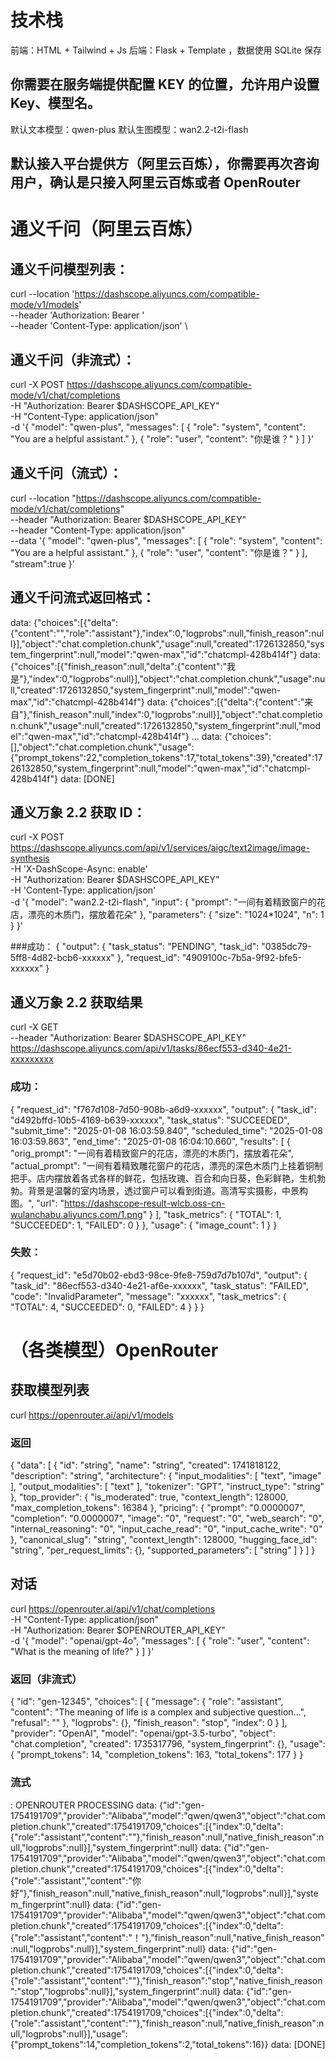 # 技术栈
前端：HTML + Tailwind + Js
后端：Flask + Template ，数据使用 SQLite 保存


## 你需要在服务端提供配置 KEY 的位置，允许用户设置Key、模型名。
默认文本模型：qwen-plus
默认生图模型：wan2.2-t2i-flash

## 默认接入平台提供方（阿里云百炼），你需要再次咨询用户，确认是只接入阿里云百炼或者 OpenRouter

# 通义千问（阿里云百炼）
## 通义千问模型列表：
curl --location 'https://dashscope.aliyuncs.com/compatible-mode/v1/models' \
--header 'Authorization: Bearer <YOUR-DASHSCOPE-API-KEY>' \
--header 'Content-Type: application/json' \

## 通义千问（非流式）：
curl -X POST https://dashscope.aliyuncs.com/compatible-mode/v1/chat/completions \
-H "Authorization: Bearer $DASHSCOPE_API_KEY" \
-H "Content-Type: application/json" \
-d '{
    "model": "qwen-plus",
    "messages": [
        {
            "role": "system",
            "content": "You are a helpful assistant."
        },
        {
            "role": "user", 
            "content": "你是谁？"
        }
    ]
}'

## 通义千问（流式）：
curl --location "https://dashscope.aliyuncs.com/compatible-mode/v1/chat/completions" \
--header "Authorization: Bearer $DASHSCOPE_API_KEY" \
--header "Content-Type: application/json" \
--data '{
    "model": "qwen-plus",
    "messages": [
        {
            "role": "system",
            "content": "You are a helpful assistant."
        },
        {
            "role": "user", 
            "content": "你是谁？"
        }
    ],
    "stream":true
}'

## 通义千问流式返回格式：
data: {"choices":[{"delta":{"content":"","role":"assistant"},"index":0,"logprobs":null,"finish_reason":null}],"object":"chat.completion.chunk","usage":null,"created":1726132850,"system_fingerprint":null,"model":"qwen-max","id":"chatcmpl-428b414f"}
data: {"choices":[{"finish_reason":null,"delta":{"content":"我是"},"index":0,"logprobs":null}],"object":"chat.completion.chunk","usage":null,"created":1726132850,"system_fingerprint":null,"model":"qwen-max","id":"chatcmpl-428b414f"}
data: {"choices":[{"delta":{"content":"来自"},"finish_reason":null,"index":0,"logprobs":null}],"object":"chat.completion.chunk","usage":null,"created":1726132850,"system_fingerprint":null,"model":"qwen-max","id":"chatcmpl-428b414f"}
…
data: {"choices":[],"object":"chat.completion.chunk","usage":{"prompt_tokens":22,"completion_tokens":17,"total_tokens":39},"created":1726132850,"system_fingerprint":null,"model":"qwen-max","id":"chatcmpl-428b414f"}
data: [DONE]


## 通义万象 2.2 获取 ID：
curl -X POST https://dashscope.aliyuncs.com/api/v1/services/aigc/text2image/image-synthesis \
    -H 'X-DashScope-Async: enable' \
    -H "Authorization: Bearer $DASHSCOPE_API_KEY" \
    -H 'Content-Type: application/json' \
    -d '{
    "model": "wan2.2-t2i-flash",
    "input": {
        "prompt": "一间有着精致窗户的花店，漂亮的木质门，摆放着花朵"
    },
    "parameters": {
        "size": "1024*1024",
        "n": 1
    }
}'    

###成功：
{
    "output": {
        "task_status": "PENDING",
        "task_id": "0385dc79-5ff8-4d82-bcb6-xxxxxx"
    },
    "request_id": "4909100c-7b5a-9f92-bfe5-xxxxxx"
}


## 通义万象 2.2 获取结果
curl -X GET \
--header "Authorization: Bearer $DASHSCOPE_API_KEY" \
https://dashscope.aliyuncs.com/api/v1/tasks/86ecf553-d340-4e21-xxxxxxxxx


### 成功：
{
    "request_id": "f767d108-7d50-908b-a6d9-xxxxxx",
    "output": {
        "task_id": "d492bffd-10b5-4169-b639-xxxxxx",
        "task_status": "SUCCEEDED",
        "submit_time": "2025-01-08 16:03:59.840",
        "scheduled_time": "2025-01-08 16:03:59.863",
        "end_time": "2025-01-08 16:04:10.660",
        "results": [
            {
                "orig_prompt": "一间有着精致窗户的花店，漂亮的木质门，摆放着花朵",
                "actual_prompt": "一间有着精致雕花窗户的花店，漂亮的深色木质门上挂着铜制把手。店内摆放着各式各样的鲜花，包括玫瑰、百合和向日葵，色彩鲜艳，生机勃勃。背景是温馨的室内场景，透过窗户可以看到街道。高清写实摄影，中景构图。",
                "url": "https://dashscope-result-wlcb.oss-cn-wulanchabu.aliyuncs.com/1.png"
            }
        ],
        "task_metrics": {
            "TOTAL": 1,
            "SUCCEEDED": 1,
            "FAILED": 0
        }
    },
    "usage": {
        "image_count": 1
    }
}

### 失败：
{
    "request_id": "e5d70b02-ebd3-98ce-9fe8-759d7d7b107d",
    "output": {
        "task_id": "86ecf553-d340-4e21-af6e-xxxxxx",
        "task_status": "FAILED",
        "code": "InvalidParameter",
        "message": "xxxxxx",
        "task_metrics": {
            "TOTAL": 4,
            "SUCCEEDED": 0,
            "FAILED": 4
        }
    }
}

# （各类模型）OpenRouter
## 获取模型列表
curl https://openrouter.ai/api/v1/models
### 返回
{
  "data": [
    {
      "id": "string",
      "name": "string",
      "created": 1741818122,
      "description": "string",
      "architecture": {
        "input_modalities": [
          "text",
          "image"
        ],
        "output_modalities": [
          "text"
        ],
        "tokenizer": "GPT",
        "instruct_type": "string"
      },
      "top_provider": {
        "is_moderated": true,
        "context_length": 128000,
        "max_completion_tokens": 16384
      },
      "pricing": {
        "prompt": "0.0000007",
        "completion": "0.0000007",
        "image": "0",
        "request": "0",
        "web_search": "0",
        "internal_reasoning": "0",
        "input_cache_read": "0",
        "input_cache_write": "0"
      },
      "canonical_slug": "string",
      "context_length": 128000,
      "hugging_face_id": "string",
      "per_request_limits": {},
      "supported_parameters": [
        "string"
      ]
    }
  ]
}


## 对话
curl https://openrouter.ai/api/v1/chat/completions \
  -H "Content-Type: application/json" \
  -H "Authorization: Bearer $OPENROUTER_API_KEY" \
  -d '{
  "model": "openai/gpt-4o",
  "messages": [
    {
      "role": "user",
      "content": "What is the meaning of life?"
    }
  ]
}'

### 返回（非流式）
{
  "id": "gen-12345",
  "choices": [
    {
      "message": {
        "role": "assistant",
        "content": "The meaning of life is a complex and subjective question...",
        "refusal": ""
      },
      "logprobs": {},
      "finish_reason": "stop",
      "index": 0
    }
  ],
  "provider": "OpenAI",
  "model": "openai/gpt-3.5-turbo",
  "object": "chat.completion",
  "created": 1735317796,
  "system_fingerprint": {},
  "usage": {
    "prompt_tokens": 14,
    "completion_tokens": 163,
    "total_tokens": 177
  }
}

### 流式
: OPENROUTER PROCESSING
data: {"id":"gen-1754191709","provider":"Alibaba","model":"qwen/qwen3","object":"chat.completion.chunk","created":1754191709,"choices":[{"index":0,"delta":{"role":"assistant","content":""},"finish_reason":null,"native_finish_reason":null,"logprobs":null}],"system_fingerprint":null}
data: {"id":"gen-1754191709","provider":"Alibaba","model":"qwen/qwen3","object":"chat.completion.chunk","created":1754191709,"choices":[{"index":0,"delta":{"role":"assistant","content":"你好"},"finish_reason":null,"native_finish_reason":null,"logprobs":null}],"system_fingerprint":null}
data: {"id":"gen-1754191709","provider":"Alibaba","model":"qwen/qwen3","object":"chat.completion.chunk","created":1754191709,"choices":[{"index":0,"delta":{"role":"assistant","content":"！"},"finish_reason":null,"native_finish_reason":null,"logprobs":null}],"system_fingerprint":null}
data: {"id":"gen-1754191709","provider":"Alibaba","model":"qwen/qwen3","object":"chat.completion.chunk","created":1754191709,"choices":[{"index":0,"delta":{"role":"assistant","content":""},"finish_reason":"stop","native_finish_reason":"stop","logprobs":null}],"system_fingerprint":null}
data: {"id":"gen-1754191709","provider":"Alibaba","model":"qwen/qwen3","object":"chat.completion.chunk","created":1754191709,"choices":[{"index":0,"delta":{"role":"assistant","content":""},"finish_reason":null,"native_finish_reason":null,"logprobs":null}],"usage":{"prompt_tokens":14,"completion_tokens":2,"total_tokens":16}}
data: [DONE]